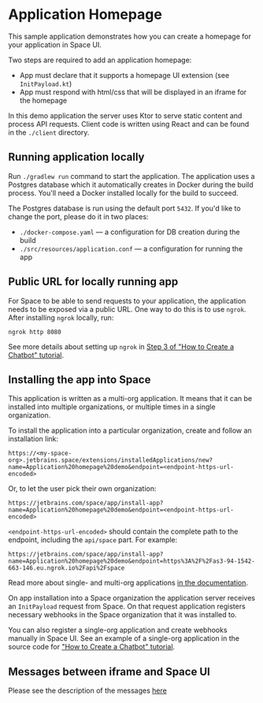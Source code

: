 # Application Homepage

This sample application demonstrates how you can create a homepage for your
application in Space UI.

Two steps are required to add an application homepage:
* App must declare that it supports a homepage UI extension (see `InitPayload.kt`)
* App must respond with html/css that will be displayed in an iframe for the homepage

In this demo application the server uses Ktor to serve static content and process API requests. Client code is written using
React and can be found in the `./client` directory.

## Running application locally

Run `./gradlew run` command to start the application. The application uses a Postgres database which it automatically
creates in Docker during the build process. You'll need a Docker installed locally for the build to succeed.

The Postgres database is run using the default port `5432`. If you'd like to change the port, please do it in two places:

- `./docker-compose.yaml` — a configuration for DB creation during the build
- `./src/resources/application.conf` — a configuration for running the app

## Public URL for locally running app

For Space to be able to send requests to your application, the application needs to be exposed via a public URL. One way
to do this is to use `ngrok`. After installing `ngrok` locally, run:

```shell
ngrok http 8080
```

See more details about setting up `ngrok`
in [Step 3 of "How to Create a Chatbot" tutorial](https://www.jetbrains.com/help/space/get-started-create-a-chatbot.html#step-3-start-tunneling-service).

## Installing the app into Space

This application is written as a multi-org application. It means that it can be installed into multiple organizations,
or multiple times in a single organization.

To install the application into a particular organization, create and follow an installation link:

```
https://<my-space-org>.jetbrains.space/extensions/installedApplications/new?name=Application%20homepage%20demo&endpoint=<endpoint-https-url-encoded>
```

Or, to let the user pick their own organization:

```
https://jetbrains.com/space/app/install-app?name=Application%20homepage%20demo&endpoint=<endpoint-https-url-encoded>
```

`<endpoint-https-url-encoded>` should contain the complete path to the endpoint, including the `api/space` part. For
example:

```
https://jetbrains.com/space/app/install-app?name=Application%20homepage%20demo&endpoint=https%3A%2F%2Fas3-94-1542-663-146.eu.ngrok.io%2Fapi%2Fspace
```

Read more about single- and multi-org
applications [in the documentation](https://www.jetbrains.com/help/space/distribute-your-application.html).

On app installation into a Space organization the application server receives an `InitPayload` request from Space.
On that request application registers necessary webhooks in the Space organization that it was installed to.

You can also register a single-org application and create webhooks manually in Space UI. See an example of a single-org
application in the source code
for ["How to Create a Chatbot" tutorial](https://www.jetbrains.com/help/space/get-started-create-a-chatbot.html).

## Messages between iframe and Space UI

Please see the description of the messages [here](https://github.com/JetBrains/space-app-tutorials/tree/main/js/app-homepage/README.md)
